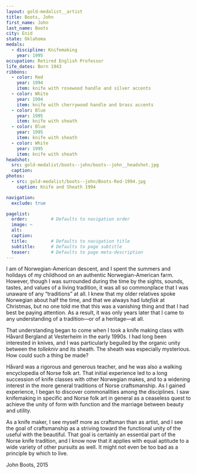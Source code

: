 ```yaml
---
layout: gold-medalist__artist
title: Boots, John
first_name: John
last_name: Boots
city: Enid
state: Oklahoma
medals: 
  - discipline: Knifemaking
    year: 1995
occupation: Retired English Professor
life_dates: Born 1943
ribbons:
  - color: Red
    year: 1994
    item: knife with rosewood handle and silver accents
  - color: White
    year: 1994 
    item: knife with cherrywood handle and brass accents
  - color: Blue
    year: 1995 
    item: knife with sheath
  - color: Blue
    year: 1995 
    item: knife with sheath
  - color: White
    year: 1995
    item: knife with sheath
headshot:
  src: gold-medalist/boots--john/boots--john__headshot.jpg
  caption:
photos:
  - src: gold-medalist/boots--john/Boots-Red-1994.jpg
    caption: Knife and Sheath 1994

navigation:
  exclude: true

pagelist:
  order:         # Defaults to navigation order  
  image: ~
  alt:
  caption:
  title:         # Defaults to navigation title
  subtitle:      # Defaults to page subtitle
  teaser:        # Defaults to page meta-description  
---
```

I am of Norwegian-American descent, and I spent the summers and holidays of my childhood on an authentic Norwegian-American farm. However, though I was surrounded during the time by the sights, sounds, tastes, and values of a living tradition, it was all so commonplace that I was unaware of any “traditions” at all. I knew that my older relatives spoke Norwegian about half the time, and that we always had _lutefisk_ at Christmas, but no one told me that this was a vanishing thing and that I had best be paying attention. As a result, it was only years later that I came to any understanding of a tradition—or of a heritage—at all.

That understanding began to come when I took a knife making class with Håvard Bergland at Vesterheim in the early 1990s. I had long been interested in knives, and I was particularly beguiled by the organic unity between the _tollekniv_ and its sheath. The sheath was especially mysterious. How could such a thing be made?

Håvard was a rigorous and generous teacher, and he was also a walking encyclopedia of Norse folk art. That initial experience led to a long succession of knife classes with other Norwegian makes, and to a widening interest in the more general traditions of Norse craftsmanship. As I gained experience, I began to discover commonalities among the disciplines. I saw knifemaking in specific and Norse folk art in general as a ceaseless quest to achieve the unity of form with function and the marriage between beauty and utility. 

As a knife maker, I see myself more as craftsman than as artist, and I see the goal of craftsmanship as a striving toward the functional unity of the useful with the beautiful. That goal is certainly an essential part of the Norse knife tradition, and I know now that it applies with equal aptitude to a wide variety of other pursuits as well. It might not even be too bad as a principle by which to live. 

John Boots, 2015